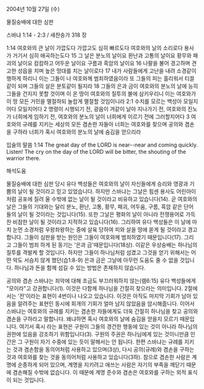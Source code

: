 2004년 10월 27일 (수)

물질숭배에 대한 심판



스바냐 1:14 - 2:3 / 새찬송가 318 장


1:14 여호와의 큰 날이 가깝도다 가깝고도 심히 빠르도다 여호와의 날의 소리로다 용사가 거기서 심히 애곡하는도다 15 그 날은 분노의 날이요 환난과 고통의 날이요 황무와 패괴의 날이요 캄캄하고 어두운 날이요 구름과 흑암의 날이요 16 나팔을 불어 경고하며 견고한 성읍을 치며 높은 망대를 치는 날이로다 17 내가 사람들에게 고난을 내려 소경같이 행하게 하리니 이는 그들이 나 여호와께 범죄하였음이라 또 그들의 피는 흘리워서 티끌같이 되며 그들의 살은 분토같이 될지라 18 그들의 은과 금이 여호와의 분노의 날에 능히 그들을 건지지 못할 것이며 이 온 땅이 여호와의 질투의 불에 삼키우리니 이는 여호와가 이 땅 모든 거민을 멸절하되 놀랍게 멸절할 것임이니라 2:1 수치를 모르는 백성아 모일지어다 모일지어다 2 명령이 시행되기 전, 광음이 겨같이 날아 지나가기 전, 여호와의 진노가 너희에게 임하기 전, 여호와의 분노의 날이 너희에게 이르기 전에 그러할지어다 3 여호와의 규례를 지키는 세상의 모든 겸손한 자들아 너희는 여호와를 찾으며 공의와 겸손을 구하라 너희가 혹시 여호와의 분노의 날에 숨김을 얻으리라

입술의 말씀
1:14 The great day of the LORD is near--near and coming quickly. Listen! The cry on the day of the LORD will be bitter, the shouting of the warrior there.

해석도움





물질숭배에 대한 심판
당시 유다 백성들은 여호와의 날이 자신들에게 승리와 영광과 기쁨의 날이 될 것이라고 믿고 있었습니다. 하지만 스바냐는 그날은 힘센 용사도 어린아이처럼 공포에 질려 울 수밖에 없는 날이 될 것이라고 비유하고 있습니다(14). 곧 여호와의 날은 그들의 기대와는 달리 분노, 환난, 고통, 황무, 패괴, 어두움, 구름, 흑암 같은 단어들의 날이 될 것이라는 것입니다(15). 또한 그날은 평화의 날이 아니라 전쟁용어로 가득 찬 비참한 날이 될 것이라고 지적하고 있습니다(16). 그리하여 유다 백성들은 이 날에 마치 눈먼 소경처럼 우왕좌왕하는 중에 살육 당하여 피와 살을 땅에 쏟게 될 것이라고 경고합니다. 그들이 심판을 받는 원인은 그들이 여호와께 범죄하였기 때문입니다(17). 그리고 그들이 범죄 하게 된 동기는 '은과 금'때문입니다(18상). 이같은 우상숭배는 하나님의 질투를 격발케 할 것입니다. 하지만 그들이 하나님처럼 섬겼고 그것을 얻기 위해서는 어떤 악도 서슴치 않게 했던(습1:8-9) 은과 금은 그날에 아무런 도움도 줄 수 없을 것입니다. 하나님과 돈을 함께 섬길 수 있는 방법은 존재하지 않습니다.   

공의와 겸손
스바냐는 죄악에 대해 조금도 부끄러워하지 않는(렘6:15) 유다 백성들에게 "모이라"고 강권합니다(1). 이것은 다함께 하나님을 간절히 찾으라는 의미입니다. 2절에서는 '전'이라는 표현이 4번이나 나오고 있습니다. 이것은 아직도 마지막 기회가 남아 있음을 알려주는 표현인 동시에 회개의 기회가 얼마 남지 않았음을 암시해줍니다. 이어서 스바냐는 여호와의 규례를 지키는 겸손한 자들에게도 더욱 간절히 하나님을 찾고 공의와 겸손을 구하라고 말합니다. 왜냐하면 혹시 여호와의 날에 숨김을 얻을지 모르기 때문입니다. 여기서 혹시 라는 표현은 구원이 그들의 경건한 행동에 있는 것이 아니라 하나님의 권한에 있음을 강조하기 위함입니다(3). 구원의 주권은 하나님에게 있는 것이니만큼 인간은 그 구원이 자기 수중에 있는 듯이 말해서는 안 됩니다. 한편 스바냐는 규례를 지키는 것과 겸손함을 동의어처럼 사용하고 있으며(3상), 다시 공의(규례)와 겸손을 구하는 것과 여호와를 찾는 것을 동의어처럼 사용하고 있습니다(3하). 참으로 겸손한 사람은 계명에 순종하게 되어 있으며, 계명을 지키려고 애쓰는 사람은 자기의 부족을 깨닫기 때문에 겸손해질 수밖에 없습니다. 이 때문에 계명 준수와 겸손은 여호와를 구하는 외적 표식이 되는 것입니다.